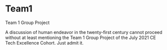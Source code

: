 # Team1
Team 1 Group Project

A discussion of human endeavor in the twenty-first century cannot proceed without at least mentioning the Team 1 Group Project of the July 2021 CE Tech Excellence Cohort.  Just admit it.
